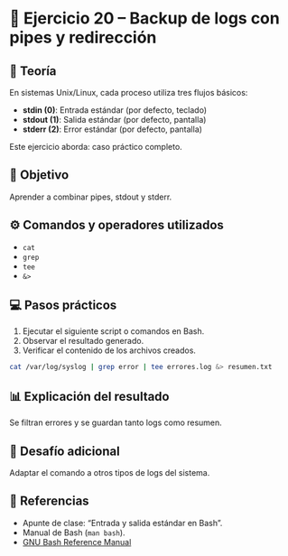 # 🧪 Ejercicio 20 – Backup de logs con pipes y redirección

## 📘 Teoría
En sistemas Unix/Linux, cada proceso utiliza tres flujos básicos:
- **stdin (0)**: Entrada estándar (por defecto, teclado)
- **stdout (1)**: Salida estándar (por defecto, pantalla)
- **stderr (2)**: Error estándar (por defecto, pantalla)

Este ejercicio aborda: caso práctico completo.

## 🧠 Objetivo
Aprender a combinar pipes, stdout y stderr.

## ⚙️ Comandos y operadores utilizados
- `cat`
- `grep`
- `tee`
- `&>`

## 💻 Pasos prácticos
1. Ejecutar el siguiente script o comandos en Bash.
2. Observar el resultado generado.
3. Verificar el contenido de los archivos creados.

```bash
cat /var/log/syslog | grep error | tee errores.log &> resumen.txt
```

## 📊 Explicación del resultado
Se filtran errores y se guardan tanto logs como resumen.

## 🧩 Desafío adicional
Adaptar el comando a otros tipos de logs del sistema.

## 🔗 Referencias
- Apunte de clase: “Entrada y salida estándar en Bash”.
- Manual de Bash (`man bash`).
- [GNU Bash Reference Manual](https://www.gnu.org/software/bash/manual/)
